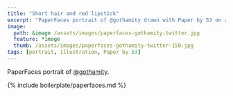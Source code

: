 ```yaml
---
title: "Short hair and red lipstick"
excerpt: "PaperFaces portrait of @gothamity drawn with Paper by 53 on an iPad."
image: 
  path: &image /assets/images/paperfaces-gothamity-twitter.jpg 
  feature: *image
  thumb: /assets/images/paperfaces-gothamity-twitter-150.jpg
tags: [portrait, illustration, Paper by 53]
---
```


PaperFaces portrait of [@gothamity](http://twitter.com/gothamity).

{% include boilerplate/paperfaces.md %}
